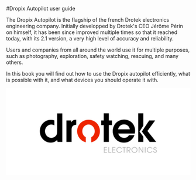 #Dropix Autopilot user guide

The Dropix Autopilot is the flagship of the french Drotek electronics engineering company. Initially developped by Drotek's CEO Jérôme Périn on himself, it has been since improved multiple times so that it reached today, with its 2.1 version, a very high level of accuracy and reliability.

Users and companies from all around the world use it for multiple purposes, such as photography, exploration, safety watching, rescuing, and many others.

In this book you will find out how to use the Dropix autopilot efficiently, what is possible with it, and what devices you should operate it with.

<p align="center">
  <img src="./images/drotek.jpg?raw=true" alt="Drotek Logo"/>
</p>
